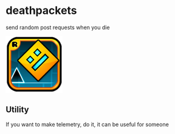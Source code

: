 # deathpackets
send random post requests when you die

<img src="logo.png" width="150" alt="the mod's logo" />

## Utility
If you want to make telemetry, do it, it can be useful for someone